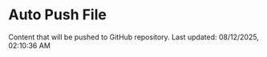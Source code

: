 # Auto Push File

Content that will be pushed to GitHub repository.
Last updated: 08/12/2025, 02:10:36 AM